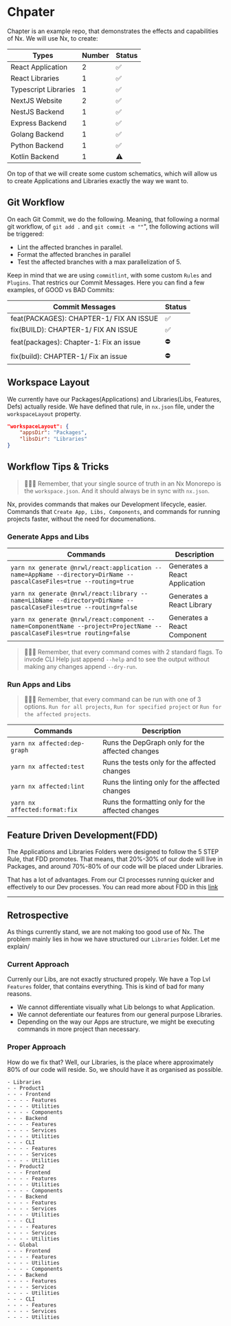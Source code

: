 # Chpater

Chapter is an example repo, that demonstrates the effects and capabilities of Nx. We will use Nx, to create:

| Types                | Number | Status |
| -------------------- | ------ | ------ |
| React Application    | 2      | ✅     |
| React Libraries      | 1      | ✅     |
| Typescript Libraries | 1      | ✅     |
| NextJS Website       | 2      | ✅     |
| NestJS Backend       | 1      | ✅     |
| Express Backend      | 1      | ✅     |
| Golang Backend       | 1      | ✅     |
| Python Backend       | 1      | ✅     |
| Kotlin Backend       | 1      | ⚠️     |

On top of that we will create some custom schematics, which will allow us to create Applications and Libraries exactly
the way we want to.

## Git Workflow

On each Git Commit, we do the following. Meaning, that following a normal git workflow, of `git add .` and `git commit -m ""`",
the following actions will be triggered:

- Lint the affected branches in parallel.
- Format the affected branches in parallel
- Test the affected branches with a max parallelization of 5.

Keep in mind that we are using `commitlint`, with some custom `Rules` and `Plugins`. That restrics our Commit Messages.
Here you can find a few examples, of GOOD vs BAD Commits:

| Commit Messages                         | Status |
| --------------------------------------- | ------ |
| feat(PACKAGES): CHAPTER-1/ FIX AN ISSUE | ✅     |
| fix(BUILD): CHAPTER-1/ FIX AN ISSUE     | ✅     |
| feat(packages): Chapter-1: Fix an issue | ⛔     |
| fix(build): CHAPTER-1/ Fix an issue     | ⛔     |

## Workspace Layout

We currently have our Packages(Applications) and Libraries(Libs, Features, Defs) actually reside. We have defined that rule, in `nx.json` file, under the `workspaceLayout` property.

```json
"workspaceLayout": {
    "appsDir": "Packages",
    "libsDir": "Libraries"
}
```

## Workflow Tips & Tricks

> 👨🏻‍💻 Remember, that your single source of truth in an Nx Monorepo is the `workspace.json`. And it should always be in sync with `nx.json`.

Nx, provides commands that makes our Development lifecycle, easier. Commands that `Create App, Libs, Components`,
and commands for running projects faster, without the need for documenations.

### Generate Apps and Libs

| Commands                                                                                                                 | Description                   |
| ------------------------------------------------------------------------------------------------------------------------ | ----------------------------- |
| `yarn nx generate @nrwl/react:application --name=AppName --directory=DirName --pascalCaseFiles=true --routing=true`      | Generates a React Application |
| `yarn nx generate @nrwl/react:library --name=LibName --directory=DirName --pascalCaseFiles=true --routing=false`         | Generates a React Library     |
| `yarn nx generate @nrwl/react:component --name=ComponentName --project=ProjectName --pascalCaseFiles=true routing=false` | Generates a React Component   |

> 👨🏻‍💻 Remember, that every command comes with 2 standard flags. To invode CLI Help just append `--help` and to see the output without making any changes append `--dry-run`.

### Run Apps and Libs

> 👨🏻‍💻 Remember, that every command can be run with one of 3 options. `Run for all projects`, `Run for specified project` or `Run for the affected projects`.

| Commands                      | Description                                       |
| ----------------------------- | ------------------------------------------------- |
| `yarn nx affected:dep-graph`  | Runs the DepGraph only for the affected changes   |
| `yarn nx affected:test`       | Runs the tests only for the affected changes      |
| `yarn nx affected:lint`       | Runs the linting only for the affected changes    |
| `yarn nx affected:format:fix` | Runs the formatting only for the affected changes |

## Feature Driven Development(FDD)

The Applications and Libraries Folders were designed to follow the 5 STEP Rule, that FDD promotes. That means, that 20%-30% of our dode will live
in Packages, and around 70%-80% of our code will be placed under Libraries.

That has a lot of advantages. From our CI processes running quicker and effectively to our Dev processes. You can read more about FDD in this [link](https://www.productplan.com/glossary/feature-driven-development/)

---

## Retrospective

As things currently stand, we are not making too good use of Nx. The problem mainly lies in how we have structured our `Libraries` folder. Let me explain/

### Current Approach

Currenly our Libs, are not exactly structured propely. We have a Top Lvl `Features` folder, that contains everything. This is kind of bad for many reasons.

- We cannot differentiate visually what Lib belongs to what Application.
- We cannot deferentiate our features from our general purpose Libraries.
- Depending on the way our Apps are structure, we might be executing commands in more project than necessary.

### Proper Approach

How do we fix that? Well, our Libraries, is the place where approximately 80% of our code will reside. So, we should have it as organised as possible.

```
- Libraries
- - Product1
- - - Frontend
- - - - Features
- - - - Utilities
- - - - Components
- - - Backend
- - - - Features
- - - - Services
- - - - Utilities
- - - CLI
- - - - Features
- - - - Services
- - - - Utilities
- - Product2
- - - Frontend
- - - - Features
- - - - Utilities
- - - - Components
- - - Backend
- - - - Features
- - - - Services
- - - - Utilities
- - - CLI
- - - - Features
- - - - Services
- - - - Utilities
- - Global
- - - Frontend
- - - - Features
- - - - Utilities
- - - - Components
- - - Backend
- - - - Features
- - - - Services
- - - - Utilities
- - - CLI
- - - - Features
- - - - Services
- - - - Utilities
```

